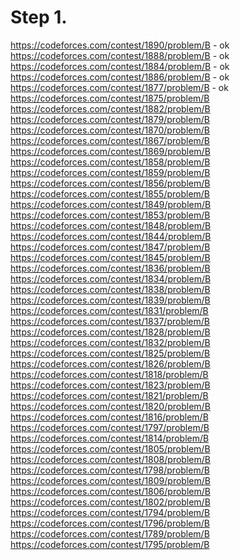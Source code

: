 # Step 1.
https://codeforces.com/contest/1890/problem/B - ok  
https://codeforces.com/contest/1888/problem/B - ok   
https://codeforces.com/contest/1884/problem/B - ok   
https://codeforces.com/contest/1886/problem/B - ok   
https://codeforces.com/contest/1877/problem/B - ok   
https://codeforces.com/contest/1875/problem/B  
https://codeforces.com/contest/1882/problem/B  
https://codeforces.com/contest/1879/problem/B  
https://codeforces.com/contest/1870/problem/B  
https://codeforces.com/contest/1867/problem/B  
https://codeforces.com/contest/1869/problem/B  
https://codeforces.com/contest/1858/problem/B  
https://codeforces.com/contest/1859/problem/B  
https://codeforces.com/contest/1856/problem/B  
https://codeforces.com/contest/1855/problem/B  
https://codeforces.com/contest/1849/problem/B  
https://codeforces.com/contest/1853/problem/B  
https://codeforces.com/contest/1848/problem/B  
https://codeforces.com/contest/1844/problem/B  
https://codeforces.com/contest/1847/problem/B  
https://codeforces.com/contest/1845/problem/B  
https://codeforces.com/contest/1836/problem/B  
https://codeforces.com/contest/1834/problem/B  
https://codeforces.com/contest/1838/problem/B  
https://codeforces.com/contest/1839/problem/B  
https://codeforces.com/contest/1831/problem/B  
https://codeforces.com/contest/1837/problem/B  
https://codeforces.com/contest/1828/problem/B  
https://codeforces.com/contest/1832/problem/B  
https://codeforces.com/contest/1825/problem/B  
https://codeforces.com/contest/1826/problem/B  
https://codeforces.com/contest/1818/problem/B  
https://codeforces.com/contest/1823/problem/B  
https://codeforces.com/contest/1821/problem/B  
https://codeforces.com/contest/1820/problem/B  
https://codeforces.com/contest/1816/problem/B  
https://codeforces.com/contest/1797/problem/B  
https://codeforces.com/contest/1814/problem/B  
https://codeforces.com/contest/1805/problem/B  
https://codeforces.com/contest/1808/problem/B  
https://codeforces.com/contest/1798/problem/B  
https://codeforces.com/contest/1809/problem/B  
https://codeforces.com/contest/1806/problem/B  
https://codeforces.com/contest/1802/problem/B  
https://codeforces.com/contest/1794/problem/B  
https://codeforces.com/contest/1796/problem/B  
https://codeforces.com/contest/1789/problem/B  
https://codeforces.com/contest/1795/problem/B  
